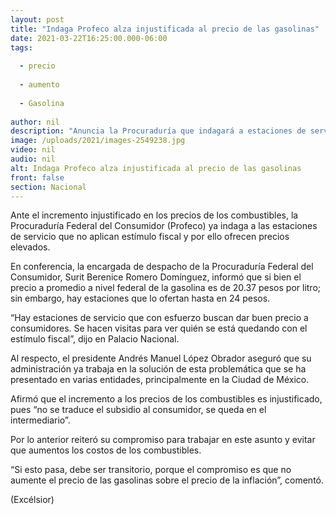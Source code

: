 ```yaml
---
layout: post
title: "Indaga Profeco alza injustificada al precio de las gasolinas"
date: 2021-03-22T16:25:00.000-06:00
tags:
  
  - precio
  
  - aumento
  
  - Gasolina
  
author: nil
description: "Anuncia la Procuraduría que indagará a estaciones de servicio que se quedan con subsidio y elevan costos por litro; reitera López Obrador compromiso para que no aumenten los precios"
image: /uploads/2021/images-2549238.jpg
video: nil
audio: nil
alt: Indaga Profeco alza injustificada al precio de las gasolinas
front: false
section: Nacional
---
```


Ante el incremento injustificado en los precios de los combustibles, la Procuraduría Federal del Consumidor (Profeco) ya indaga a las estaciones de servicio que no aplican estímulo fiscal y por ello ofrecen precios elevados.

En conferencia, la encargada de despacho de la Procuraduría Federal del Consumidor, Surit Berenice Romero Domínguez, informó que si bien el precio a promedio a nivel federal de la gasolina es de 20.37 pesos por litro; sin embargo, hay estaciones que lo ofertan hasta en 24 pesos.

“Hay estaciones de servicio que con esfuerzo buscan dar buen precio a consumidores. Se hacen visitas para ver quién se está quedando con el estímulo fiscal”, dijo en Palacio Nacional.

Al respecto, el presidente Andrés Manuel López Obrador aseguró que su administración ya trabaja en la solución de esta problemática que se ha presentado en varias entidades, principalmente en la Ciudad de México.

Afirmó que el incremento a los precios de los combustibles es injustificado, pues “no se traduce el subsidio al consumidor, se queda en el intermediario”.

Por lo anterior reiteró su compromiso para trabajar en este asunto y evitar que aumentos los costos de los combustibles.

“Si esto pasa, debe ser transitorio, porque el compromiso es que no aumente el precio de las gasolinas sobre el precio de la inflación”, comentó.

(Excélsior)
